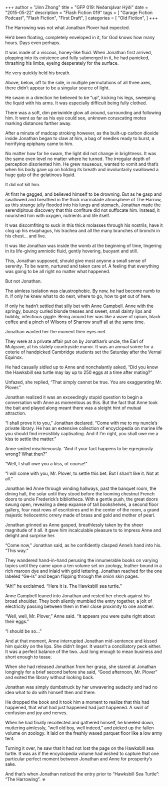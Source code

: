 +++
author = "Jinn Zhong"
title = "GFP 019: Neðarsjávar Hýði"
date = "2015-05-22"
description = "Flash Fiction 019"
tags = [
    "Garage Fiction Podcast",
    "Flash Fiction",
    "First Draft",
]
categories = [
    "Old Fiction",
]
+++

The Harrowing was not what Jonathan Plover had expected.

He’d been floating, completely enveloped in it, for God knows how many hours. Days even perhaps.

It was made of a viscous, honey-like fluid. When Jonathan first arrived, plopping into its existence and fully submerged in it, he had panicked, thrashing his limbs, eyeing desperately for the surface.

He very quickly held his breath.

Above, below, off to the side, in multiple permutations of all three axes, there didn’t appear to be a singular source of light. 

He swam in a direction he believed to be “up”, kicking his legs, sweeping the liquid with his arms. It was especially difficult being fully clothed.

There was a soft, dim periwinkle glow all around, surrounding and following him. It went as far as his eye could see, unknown coruscating motes marking distances farther away.

After a minute of madcap stroking however, as the built-up carbon dioxide inside Jonathan began to claw at him, a bag of needles ready to burst, a horrifying epiphany came to him. 

No matter how far he swam, the light did not change in brightness. It was the same even level no matter where he turned. The irregular depth of perception disoriented him. He grew nauseous, wanted to vomit and that’s when his body gave up on holding its breath and involuntarily swallowed a huge gulp of the gelatinous liquid.

It did not kill him. 

At first he gagged, and believed himself to be drowning. But as he gasp and swallowed and breathed in the thick marmalade atmosphere of The Harrow, as this strange jelly flooded into his lungs and stomach, Jonathan made the serendipitous discovery that this confiture did not suffocate him. Instead, it nourished him with oxygen, nutrients and life itself.

It was discomfiting to suck in this thick molasses through his nostrils, have it clog up his esophagus, his trachea and all the many branches of bronchi in his chest... and live.

It was like Jonathan was inside the womb at the beginning of time, lingering in its life-giving amniotic fluid, gently hovering, buoyant and still.

This, Jonathan supposed, should give most anyone a small sense of serenity. To be warm, nurtured and taken care of. A feeling that everything was going to be all right no matter what happened.

But not Jonathan.

The aimless isolation was claustrophobic. By now, he had become numb to it. If only he knew what to do next, where to go, how to get out of here.

If only he hadn’t settled that silly bet with Anne Campbell. Anne with the springy, bouncy curled blonde tresses and sweet, small dainty lips and bubbly, infectious giggle. Being around her was like a wave of opium, black coffee and a pinch of Wilsons of Sharrow snuff all at the same time.

Jonathan wanted her the moment their eyes met.

They were at a private affair put on by Jonathan’s uncle, the Earl of Mulgrave, at his stately countryside manor. It was an annual soiree for a coterie of handpicked Cambridge students set the Saturday after the Vernal Equinox.

He had casually sidled up to Anne and nonchalantly asked, “Did you know the Hawksbill sea turtle may lay up to 250 eggs at a time after mating?”

Unfazed, she replied, “That simply cannot be true. You are exaggerating Mr. Plover.”

Jonathan realized it was an exceedingly stupid question to begin a conversation with Anne as momentous as this. But the fact that Anne took the bait and played along meant there was a sleight hint of mutual attraction.

“I shall prove it to you,” Jonathan declared. “Come with me to my nuncle’s private library. He has an extensive collection of encyclopedia on marine life you should find irresistibly captivating. And if I’m right, you shall owe me a kiss to settle the matter.”

Anne smiled mischievously. “And if your fact happens to be egregiously wrong? What then?”

“Well, I shall owe you a kiss, of course!”

“I will come with you, Mr. Plover, to settle this bet. But I shan’t like it. Not at all.”

Jonathan led Anne through winding hallways, past the banquet room, the dining hall, the solar until they stood before the looming chestnut French doors to uncle Frederick’s bibliotheca. With a gentle push, the great doors swung open, revealing a deep expanse of tall bookshelves, a second floor gallery, four neat rows of escritoires and in the center of the room, a grand majestic heliocentric orrery made of brass and gold and mother of pearl. 

Jonathan grinned as Anne gasped, breathlessly taken by the sheer magnitude of it all. It gave him incalculable pleasure to to impress Anne and delight and surprise her.

“Come now,” Jonathan said, as he confidently clasped Anne’s hand into his. “This way.”

They wandered hand-in-hand perusing the innumerable books on varying topics until they came upon a ten volume set on zoology, leather-bound in a rich maroon dye and inlaid with gold lettering. Jonathan reached for the one labeled “Ge-Is” and began flipping through the onion skin pages.

“Ah!” he exclaimed. “Here it is. The Hawksbill sea turtle.”

Anne Campbell leaned into Jonathan and rested her cheek against his broad shoulder. They both silently mumbled the entry together, a jolt of electricity passing between them in their close proximity to one another.

“Well, well, Mr. Plover,” Anne said. “It appears you were quite right about their eggs.”

“I should be so...”

And at that moment, Anne interrupted Jonathan mid-sentence and kissed him quickly on the lips. She didn’t linger. It wasn’t a conciliatory peck either. It was a perfect balance of the two. Just long enough to mean business and short enough to tease.

When she had released Jonathan from her grasp, she stared at Jonathan longingly for a brief second before she said, “Good afternoon, Mr. Plover” and exited the library without looking back.

Jonathan was simply dumbstruck by her unwavering audacity and had no idea what to do with himself then and there. 

He dropped the book and it took him a moment to realize that this had happened, that what had just happened had just happened. A swirl of confusion and joy and nerves.

When he had finally recollected and gathered himself, he kneeled down, muttering aimlessly, “well old boy, well indeed,” and picked up the fallen volume on zoology. It laid on the freshly waxed parquet  floor like a low army tent.

Turning it over, he saw that it had not lost the page on the Hawksbill sea turtle. It was as if the encyclopedia volume had wished to capture that one particular perfect moment between Jonathan and Anne for prosperity’s sake.

And that’s when Jonathan noticed the entry prior to “Hawksbill Sea Turtle”: “The Harrowing”. ☣
